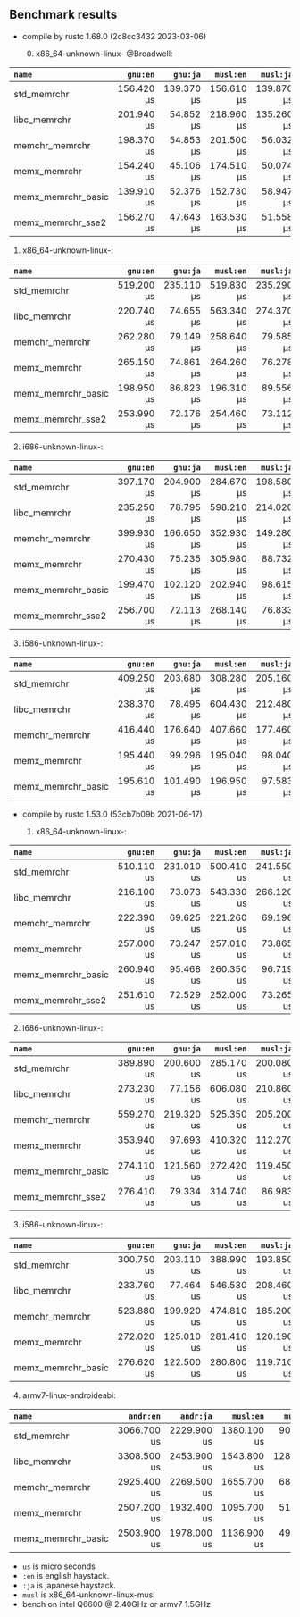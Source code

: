 ## Benchmark results

- compile by rustc 1.68.0 (2c8cc3432 2023-03-06)

  0. x86_64-unknown-linux- @Broadwell:

|         `name`          |  `gnu:en`   |  `gnu:ja`   |  `musl:en`  |  `musl:ja`  |
|:------------------------|------------:|------------:|------------:|------------:|
| std_memrchr             |  156.420 µs |  139.370 µs |  156.610 µs |  139.870 µs |
| libc_memrchr            |  201.940 µs |   54.852 µs |  218.960 µs |  135.260 µs |
| memchr_memrchr          |  198.370 µs |   54.853 µs |  201.500 µs |   56.032 µs |
| memx_memrchr            |  154.240 µs |   45.106 µs |  174.510 µs |   50.074 µs |
| memx_memrchr_basic      |  139.910 µs |   52.376 µs |  152.730 µs |   58.947 µs |
| memx_memrchr_sse2       |  156.270 µs |   47.643 µs |  163.530 µs |   51.558 µs |

  1. x86_64-unknown-linux-:

|         `name`          |  `gnu:en`   |  `gnu:ja`   |  `musl:en`  |  `musl:ja`  |
|:------------------------|------------:|------------:|------------:|------------:|
| std_memrchr             |  519.200 µs |  235.110 µs |  519.830 µs |  235.290 µs |
| libc_memrchr            |  220.740 µs |   74.655 µs |  563.340 µs |  274.370 µs |
| memchr_memrchr          |  262.280 µs |   79.149 µs |  258.640 µs |   79.585 µs |
| memx_memrchr            |  265.150 µs |   74.861 µs |  264.260 µs |   76.278 µs |
| memx_memrchr_basic      |  198.950 µs |   86.823 µs |  196.310 µs |   89.556 µs |
| memx_memrchr_sse2       |  253.990 µs |   72.176 µs |  254.460 µs |   73.112 µs |

  2. i686-unknown-linux-:

|         `name`          |  `gnu:en`   |  `gnu:ja`   |  `musl:en`  |  `musl:ja`  |
|:------------------------|------------:|------------:|------------:|------------:|
| std_memrchr             |  397.170 µs |  204.900 µs |  284.670 µs |  198.580 µs |
| libc_memrchr            |  235.250 µs |   78.795 µs |  598.210 µs |  214.020 µs |
| memchr_memrchr          |  399.930 µs |  166.650 µs |  352.930 µs |  149.280 µs |
| memx_memrchr            |  270.430 µs |   75.235 µs |  305.980 µs |   88.732 µs |
| memx_memrchr_basic      |  199.470 µs |  102.120 µs |  202.940 µs |   98.615 µs |
| memx_memrchr_sse2       |  256.700 µs |   72.113 µs |  268.140 µs |   76.833 µs |

  3. i586-unknown-linux-:

|         `name`          |  `gnu:en`   |  `gnu:ja`   |  `musl:en`  |  `musl:ja`  |
|:------------------------|------------:|------------:|------------:|------------:|
| std_memrchr             |  409.250 µs |  203.680 µs |  308.280 µs |  205.160 µs |
| libc_memrchr            |  238.370 µs |   78.495 µs |  604.430 µs |  212.480 µs |
| memchr_memrchr          |  416.440 µs |  176.640 µs |  407.660 µs |  177.460 µs |
| memx_memrchr            |  195.440 µs |   99.296 µs |  195.040 µs |   98.040 µs |
| memx_memrchr_basic      |  195.610 µs |  101.490 µs |  196.950 µs |   97.583 µs |


- compile by rustc 1.53.0 (53cb7b09b 2021-06-17)

  1. x86_64-unknown-linux-:

|         `name`          |  `gnu:en`   |  `gnu:ja`   |  `musl:en`  |  `musl:ja`  |
|:------------------------|------------:|------------:|------------:|------------:|
| std_memrchr             |  510.110 us |  231.010 us |  500.410 us |  241.550 us |
| libc_memrchr            |  216.100 us |   73.073 us |  543.330 us |  266.120 us |
| memchr_memrchr          |  222.390 us |   69.625 us |  221.260 us |   69.196 us |
| memx_memrchr            |  257.000 us |   73.247 us |  257.010 us |   73.865 us |
| memx_memrchr_basic      |  260.940 us |   95.468 us |  260.350 us |   96.719 us |
| memx_memrchr_sse2       |  251.610 us |   72.529 us |  252.000 us |   73.265 us |

  2. i686-unknown-linux-:

|         `name`          |  `gnu:en`   |  `gnu:ja`   |  `musl:en`  |  `musl:ja`  |
|:------------------------|------------:|------------:|------------:|------------:|
| std_memrchr             |  389.890 us |  200.600 us |  285.170 us |  200.080 us |
| libc_memrchr            |  273.230 us |   77.156 us |  606.080 us |  210.860 us |
| memchr_memrchr          |  559.270 us |  219.320 us |  525.350 us |  205.200 us |
| memx_memrchr            |  353.940 us |   97.693 us |  410.320 us |  112.270 us |
| memx_memrchr_basic      |  274.110 us |  121.560 us |  272.420 us |  119.450 us |
| memx_memrchr_sse2       |  276.410 us |   79.334 us |  314.740 us |   86.983 us |

  3. i586-unknown-linux-:

|         `name`          |  `gnu:en`   |  `gnu:ja`   |  `musl:en`  |  `musl:ja`  |
|:------------------------|------------:|------------:|------------:|------------:|
| std_memrchr             |  300.750 us |  203.110 us |  388.990 us |  193.850 us |
| libc_memrchr            |  233.760 us |   77.464 us |  546.530 us |  208.460 us |
| memchr_memrchr          |  523.880 us |  199.920 us |  474.810 us |  185.200 us |
| memx_memrchr            |  272.020 us |  125.010 us |  281.410 us |  120.190 us |
| memx_memrchr_basic      |  276.620 us |  122.500 us |  280.800 us |  119.710 us |

  4. armv7-linux-androideabi:

|         `name`          |  `andr:en`  |  `andr:ja`  |  `musl:en`  |  `musl:ja`  |
|:------------------------|------------:|------------:|------------:|------------:|
| std_memrchr             | 3066.700 us | 2229.900 us | 1380.100 us |  905.320 us |
| libc_memrchr            | 3308.500 us | 2453.900 us | 1543.800 us | 1285.000 us |
| memchr_memrchr          | 2925.400 us | 2269.500 us | 1655.700 us |  687.610 us |
| memx_memrchr            | 2507.200 us | 1932.400 us | 1095.700 us |  516.470 us |
| memx_memrchr_basic      | 2503.900 us | 1978.000 us | 1136.900 us |  496.970 us |

- `us` is micro seconds
- `:en` is english haystack.
- `:ja` is japanese haystack.
- `musl` is x86_64-unknown-linux-musl
- bench on intel Q6600 @ 2.40GHz or armv7 1.5GHz
